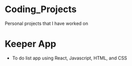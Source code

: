 # Coding_Projects

Personal projects that I have worked on 


# Keeper App
- To do list app using React, Javascript, HTML, and CSS
